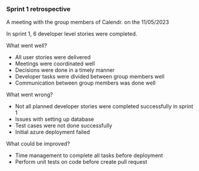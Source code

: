 ### Sprint 1 retrospective

A meeting with the group members of Calendr. on the 11/05/2023

In sprint 1, 6 developer level stories were completed.

What went well?

- All user stories were delivered
- Meetings were coordinated well
- Decisions were done in a timely manner
- Developer tasks were divided between group members well
- Communication between group members was done well

What went wrong?

- Not all planned developer stories were completed successfully in sprint 1
- Issues with setting up database
- Test cases were not done successfully
- Initial azure deployment failed

What could be improved?

- Time management to complete all tasks before deployment
- Perform unit tests on code before create pull request
